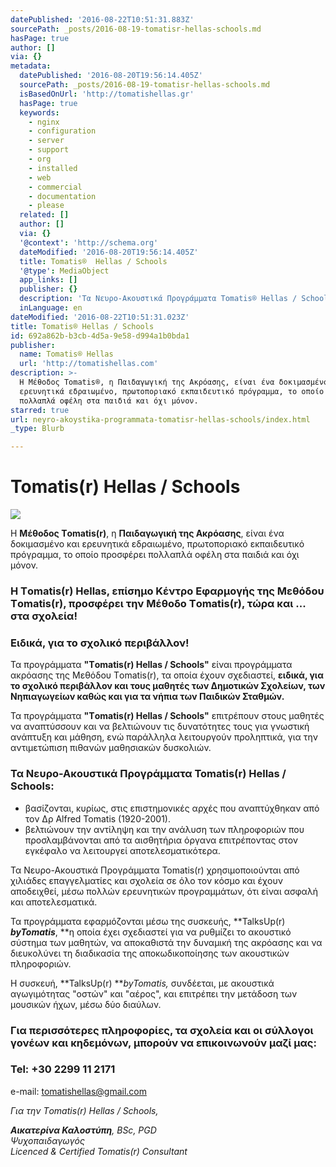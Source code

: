 ```yaml
---
datePublished: '2016-08-22T10:51:31.883Z'
sourcePath: _posts/2016-08-19-tomatisr-hellas-schools.md
hasPage: true
author: []
via: {}
metadata:
  datePublished: '2016-08-20T19:56:14.405Z'
  sourcePath: _posts/2016-08-19-tomatisr-hellas-schools.md
  isBasedOnUrl: 'http://tomatishellas.gr'
  hasPage: true
  keywords:
    - nginx
    - configuration
    - server
    - support
    - org
    - installed
    - web
    - commercial
    - documentation
    - please
  related: []
  author: []
  via: {}
  '@context': 'http://schema.org'
  dateModified: '2016-08-20T19:56:14.405Z'
  title: Tomatis®  Hellas / Schools
  '@type': MediaObject
  app_links: []
  publisher: {}
  description: 'Τα Νευρο-Ακουστικά Προγράμματα Tomatis® Hellas / Schools:'
  inLanguage: en
dateModified: '2016-08-22T10:51:31.023Z'
title: Tomatis® Hellas / Schools
id: 692a862b-b3cb-4d5a-9e58-d994a1b0bda1
publisher:
  name: Tomatis® Hellas
  url: 'http://tomatishellas.com'
description: >-
  Η Μέθοδος Τomatis®, η Παιδαγωγική της Ακρόασης, είναι ένα δοκιμασμένο και
  ερευνητικά εδραιωμένο, πρωτοποριακό εκπαιδευτικό πρόγραμμα, το οποίο προσφέρει
  πολλαπλά οφέλη στα παιδιά και όχι μόνον.
starred: true
url: neyro-akoystika-programmata-tomatisr-hellas-schools/index.html
_type: Blurb

---
```

# Tomatis(r) Hellas / Schools
![](https://the-grid-user-content.s3-us-west-2.amazonaws.com/1a782646-a708-4a8e-9ab4-9d8586726e6d.png)

Η **Μέθοδος Τomatis(r)**, η **Παιδαγωγική της Ακρόασης**, είναι ένα δοκιμασμένο και ερευνητικά εδραιωμένο, πρωτοποριακό εκπαιδευτικό πρόγραμμα, το οποίο προσφέρει πολλαπλά οφέλη στα παιδιά και όχι μόνον.

### **Η Τomatis(r) Ηellas**, **επίσημο Κέντρο Εφαρμογής της Μεθόδου Τomatis(r), προσφέρει την Μέθοδο Τomatis(r), τώρα και ... στα σχολεία!**

### **Ειδικά, για το σχολικό περιβάλλον!**

Τα προγράμματα **"Τomatis(r) Hellas / Schools"** είναι προγράμματα ακρόασης της Μεθόδου Τomatis(r), τα οποία έχουν σχεδιαστεί, **ειδικά, για το σχολικό περιβάλλον και τους μαθητές των Δημοτικών Σχολείων, των Νηπιαγωγείων καθώς και για τα νήπια των Παιδικών Σταθμών.**

Τα προγράμματα **"Τomatis(r) Hellas / Schools"** επιτρέπουν στους μαθητές να αναπτύσσουν και να βελτιώνουν τις δυνατότητες τους για γνωστική ανάπτυξη και μάθηση, ενώ παράλληλα λειτουργούν προληπτικά, για την αντιμετώπιση πιθανών μαθησιακών δυσκολιών.

### Τα Νευρο-Ακουστικά Προγράμματα Tomatis(r) Hellas / Schools:

* βασίζονται, κυρίως, στις επιστημονικές αρχές που αναπτύχθηκαν από τον Δρ Alfred Tomatis (1920-2001).
* βελτιώνουν την αντίληψη και την ανάλυση των πληροφοριών που προσλαμβάνονται από τα αισθητήρια όργανα επιτρέποντας στον εγκέφαλο να λειτουργεί αποτελεσματικότερα.

Τα Νευρο-Ακουστικά Προγράμματα Tomatis(r) χρησιμοποιούνται από χιλιάδες επαγγελματίες και σχολεία σε όλο τον κόσμο και έχουν αποδειχθεί, μέσω πολλών ερευνητικών προγραμμάτων, ότι είναι ασφαλή και αποτελεσματικά.

Τα προγράμματα εφαρμόζονται μέσω της συσκευής, **TalksUp(r) **_byTomatis_**, **η οποία έχει σχεδιαστεί για να ρυθμίζει το ακουστικό σύστημα των μαθητών, να αποκαθιστά την δυναμική της ακρόασης και να διευκολύνει τη διαδικασία της αποκωδικοποίησης των ακουστικών πληροφοριών.

Η συσκευή, **TalksUp(r) **_byTomatis,_ συνδέεται, με ακουστικά αγωγιμότητας "οστών" και "αέρος", και επιτρέπει την μετάδοση των μουσικών ήχων, μέσω δύο διαύλων.

### Για περισσότερες πληροφορίες, τα σχολεία και οι σύλλογοι γονέων και κηδεμόνων, μπορούν να επικοινωνούν μαζί μας:

### Tel: +30 2299 11 2171  
e-mail: tomatishellas@gmail.com

_Για την Τomatis(r) Hellas / Schools,_

_**Αικατερίνα Καλοστύπη**, BSc, PGD_  
_Ψυχοπαιδαγωγός_  
_Licenced & Certified Tomatis(r) Consultant_